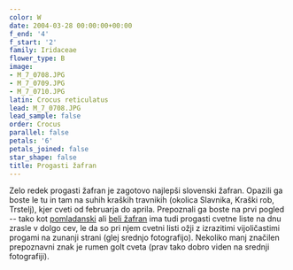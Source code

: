 ```yaml
---
color: W
date: 2004-03-28 00:00:00+00:00
f_end: '4'
f_start: '2'
family: Iridaceae
flower_type: B
image:
- M_7_0708.JPG
- M_7_0709.JPG
- M_7_0710.JPG
latin: Crocus reticulatus
lead: M_7_0708.JPG
lead_sample: false
order: Crocus
parallel: false
petals: '6'
petals_joined: false
star_shape: false
title: Progasti žafran
---
```

Zelo redek progasti žafran je zagotovo najlepši slovenski žafran. Opazili ga boste le tu in tam na suhih kraških travnikih (okolica Slavnika, Kraški rob, Trstelj), kjer cveti od februarja do aprila. Prepoznali ga boste na prvi pogled -- tako kot [pomladanski](../crocusvernus/) ali [beli žafran](../crocusvernusalbiflorus/) ima tudi progasti cvetne liste na dnu zrasle v dolgo cev, le da so pri njem cvetni listi ožji z izrazitimi vijoličastimi progami na zunanji strani (glej srednjo fotografijo). Nekoliko manj značilen prepoznavni znak je rumen golt cveta (prav tako dobro viden na srednji fotografiji).
